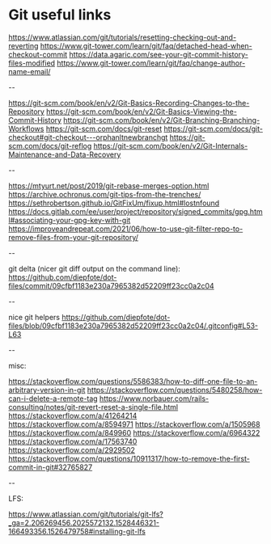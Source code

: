 # Git useful links

https://www.atlassian.com/git/tutorials/resetting-checking-out-and-reverting
https://www.git-tower.com/learn/git/faq/detached-head-when-checkout-commit
https://data.agaric.com/see-your-git-commit-history-files-modified
https://www.git-tower.com/learn/git/faq/change-author-name-email/

--

https://git-scm.com/book/en/v2/Git-Basics-Recording-Changes-to-the-Repository
https://git-scm.com/book/en/v2/Git-Basics-Viewing-the-Commit-History
https://git-scm.com/book/en/v2/Git-Branching-Branching-Workflows
https://git-scm.com/docs/git-reset
https://git-scm.com/docs/git-checkout#git-checkout---orphanltnewbranchgt
https://git-scm.com/docs/git-reflog
https://git-scm.com/book/en/v2/Git-Internals-Maintenance-and-Data-Recovery

--

https://mtyurt.net/post/2019/git-rebase-merges-option.html
https://archive.ochronus.com/git-tips-from-the-trenches/
https://sethrobertson.github.io/GitFixUm/fixup.html#lostnfound
https://docs.gitlab.com/ee/user/project/repository/signed_commits/gpg.html#associating-your-gpg-key-with-git
https://improveandrepeat.com/2021/06/how-to-use-git-filter-repo-to-remove-files-from-your-git-repository/

--

git delta (nicer git diff output on the command line):
https://github.com/diepfote/dot-files/commit/09cfbf1183e230a7965382d52209ff23cc0a2c04

--

nice git helpers
https://github.com/diepfote/dot-files/blob/09cfbf1183e230a7965382d52209ff23cc0a2c04/.gitconfig#L53-L63

--

misc:

https://stackoverflow.com/questions/5586383/how-to-diff-one-file-to-an-arbitrary-version-in-git
https://stackoverflow.com/questions/5480258/how-can-i-delete-a-remote-tag
https://www.norbauer.com/rails-consulting/notes/git-revert-reset-a-single-file.html
https://stackoverflow.com/a/41264214
https://stackoverflow.com/a/8594971
https://stackoverflow.com/a/1505968
https://stackoverflow.com/a/849960
https://stackoverflow.com/a/6964322
https://stackoverflow.com/a/17563740
https://stackoverflow.com/a/2929502
https://stackoverflow.com/questions/10911317/how-to-remove-the-first-commit-in-git#32765827

--

LFS:

https://www.atlassian.com/git/tutorials/git-lfs?_ga=2.206269456.2025572132.1528446321-166493356.1526479758#installing-git-lfs

